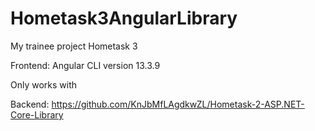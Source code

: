 # Hometask3AngularLibrary

My trainee project Hometask 3  

Frontend: Angular CLI version 13.3.9

Only works with

Backend: https://github.com/KnJbMfLAgdkwZL/Hometask-2-ASP.NET-Core-Library

